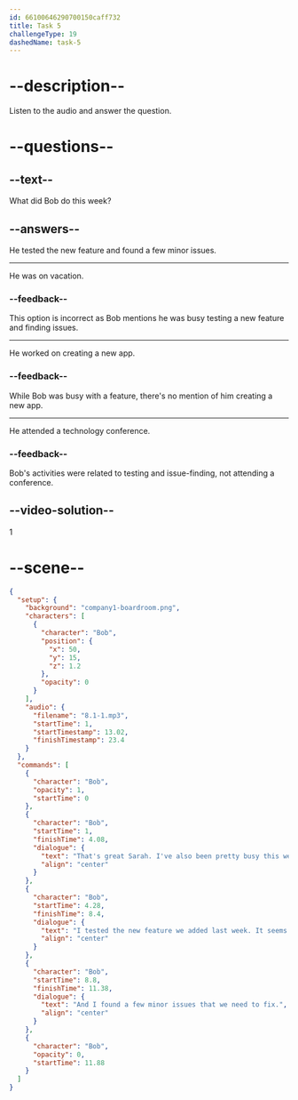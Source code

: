 ```yaml
---
id: 66100646290700150caff732
title: Task 5
challengeType: 19
dashedName: task-5
---
```


<!-- (Audio) Bob: That's great, Sarah! I've also been pretty busy this week. I tested the new feature we added last week. It seems to be working well. And I found a few minor issues that we need to fix. -->

# --description--

Listen to the audio and answer the question.

# --questions--

## --text--

What did Bob do this week?

## --answers--

He tested the new feature and found a few minor issues.

---

He was on vacation.

### --feedback--

This option is incorrect as Bob mentions he was busy testing a new feature and finding issues.

---

He worked on creating a new app.

### --feedback--

While Bob was busy with a feature, there's no mention of him creating a new app.

---

He attended a technology conference.

### --feedback--

Bob's activities were related to testing and issue-finding, not attending a conference.

## --video-solution--

1

# --scene--

```json
{
  "setup": {
    "background": "company1-boardroom.png",
    "characters": [
      {
        "character": "Bob",
        "position": {
          "x": 50,
          "y": 15,
          "z": 1.2
        },
        "opacity": 0
      }
    ],
    "audio": {
      "filename": "8.1-1.mp3",
      "startTime": 1,
      "startTimestamp": 13.02,
      "finishTimestamp": 23.4
    }
  },
  "commands": [
    {
      "character": "Bob",
      "opacity": 1,
      "startTime": 0
    },
    {
      "character": "Bob",
      "startTime": 1,
      "finishTime": 4.08,
      "dialogue": {
        "text": "That's great Sarah. I've also been pretty busy this week.",
        "align": "center"
      }
    },
    {
      "character": "Bob",
      "startTime": 4.28,
      "finishTime": 8.4,
      "dialogue": {
        "text": "I tested the new feature we added last week. It seems to be working well.",
        "align": "center"
      }
    },
    {
      "character": "Bob",
      "startTime": 8.8,
      "finishTime": 11.38,
      "dialogue": {
        "text": "And I found a few minor issues that we need to fix.",
        "align": "center"
      }
    },
    {
      "character": "Bob",
      "opacity": 0,
      "startTime": 11.88
    }
  ]
}
```
